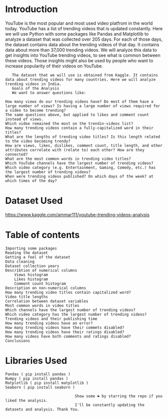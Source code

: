 # Introduction

YouTube is the most popular and most used video platfrom in the world today. YouTube has a list of trending videos that is updated constantly. Here we will use Python with some packages like Pandas and Matplotlib to analyze a dataset that was collected over 205 days. For each of those days, the dataset contains data about the trending videos of that day. It contains data about more than 37,000 trending videos. We will analyze this data to get insights into YouTube trending videos, to see what is common between these videos. Those insights might also be used by people who want to increase popularity of their videos on YouTube.

       The dataset that we will use is obtained from Kaggle. It contains data about trending videos for many countries. Here we will analyze trending videos in India.
       Goals of the Analysis
       We want to answer questions like:

    How many views do our trending videos have? Do most of them have a large number of views? Is having a large number of views required for a video to become trending?
    The same questions above, but applied to likes and comment count instead of views.
    Which video remained the most on the trendin-videos list?
    How many trending videos contain a fully-capitalized word in their titles?
    What are the lengths of trending video titles? Is this length related to the video becoming trendy?
    How are views, likes, dislikes, comment count, title length, and other attributes correlate with (relate to) each other? How are they connected?
    What are the most common words in trending video titles?
    Which YouTube channels have the largest number of trending videos?
    Which video category (e.g. Entertainment, Gaming, Comedy, etc.) has the largest number of trending videos?
    When were trending videos published? On which days of the week? at which times of the day?
    
# Dataset Used

   https://www.kaggle.com/ammar111/youtube-trending-videos-analysis

# Table of contents

    Importing some packages
    Reading the dataset
    Getting a feel of the dataset
    Data cleaning
    Dataset collection years
    Describtion of numerical columns
        Views histogram
        Likes histogram
        Comment count histogram
    Description on non-numerical columns
    How many trending video titles contain capitalized word?
    Video title lengths
    Correlation between dataset variables
    Most common words in video titles
    Which channels have the largest number of trending videos?
    Which video category has the largest number of trending videos?
    Trending videos and their publishing time
    How many trending videos have an error?
    How many trending videos have their commets disabled?
    How many trending videos have their ratings disabled?
    How many videos have both comments and ratings disabled?
    Conclusions


# Libraries Used

    Pandas ( pip install pandas )
    Numpy ( pip install pandas )
    Matplotlib ( pip install matplotlib )
    Seaborn ( pip install seaborn )

                                   Show some ❤ by starring the repo if you liked the analysis.
                                   I'll be constantly updating the datasets and analysis. Thank You. 
